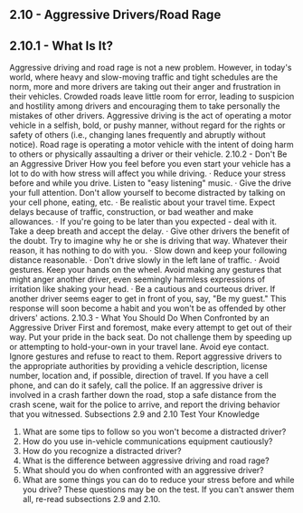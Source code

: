 ## 2.10 - Aggressive Drivers/Road Rage
## 2.10.1 - What Is It?
Aggressive driving and road rage is not a new problem. However, in today's world, where heavy and slow-moving traffic and tight schedules are the norm, more and more drivers are taking out their anger and frustration in their vehicles. Crowded roads leave little room for error, leading to suspicion and hostility among drivers and encouraging them to take personally the mistakes of other drivers. Aggressive driving is the act of operating a motor vehicle in a selfish, bold, or pushy manner, without regard for the rights or safety of others (i.e., changing lanes frequently and abruptly without notice). Road rage is operating a motor vehicle with the intent of doing harm to others or physically assaulting a driver or their vehicle.
2.10.2 - Don't Be an Aggressive Driver
How you feel before you even start your vehicle has a lot to do with how stress will affect you while driving.
· Reduce your stress before and while you drive. Listen to "easy listening" music.
· Give the drive your full attention. Don't allow yourself to become distracted by talking on your cell phone, eating, etc.
· Be realistic about your travel time. Expect delays because of traffic, construction, or bad weather and make allowances.
· If you're going to be later than you expected - deal with it. Take a deep breath and accept the delay.
· Give other drivers the benefit of the doubt. Try to imagine why he or she is driving that way. Whatever their reason, it has nothing to do with you.
· Slow down and keep your following distance reasonable.
· Don't drive slowly in the left lane of traffic.
· Avoid gestures. Keep your hands on the wheel. Avoid making any gestures that might anger another driver, even seemingly harmless expressions of irritation like shaking your head.
· Be a cautious and courteous driver. If another driver seems eager to get in front of you, say, "Be my guest." This response will soon become a habit and you won't be as offended by other drivers' actions.
2.10.3 - What You Should Do When Confronted by an Aggressive Driver First and foremost, make every attempt to get out of their way.
Put your pride in the back seat. Do not challenge them by speeding up or attempting to hold-your-own in your travel lane.
Avoid eye contact.
Ignore gestures and refuse to react to them.
Report aggressive drivers to the appropriate authorities by providing a vehicle description, license number, location and, if possible, direction of travel. If you have a cell phone, and can do it safely, call the police.
If an aggressive driver is involved in a crash farther down the road, stop a safe distance from the crash scene, wait for the police to arrive, and report the driving behavior that you witnessed.
Subsections 2.9 and 2.10 Test Your Knowledge
1. What are some tips to follow so you won't become a distracted driver?
2. How do you use in-vehicle communications equipment cautiously?
3. How do you recognize a distracted driver?
4. What is the difference between aggressive driving and road rage?
5. What should you do when confronted with an aggressive driver?
6. What are some things you can do to reduce your stress before and while you drive?
These questions may be on the test. If you can't answer them all, re-read subsections 2.9 and 2.10.